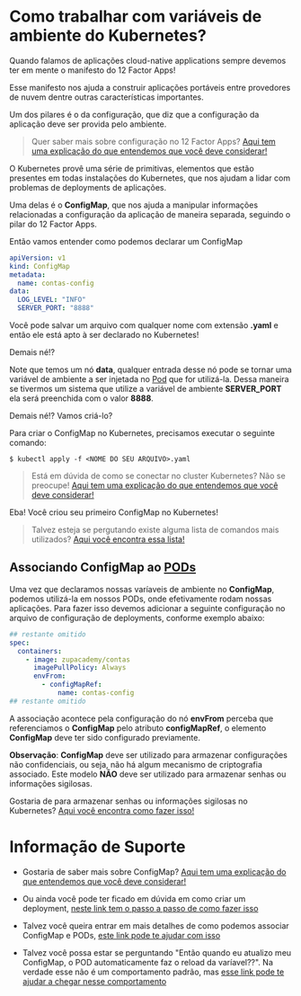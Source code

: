# Como trabalhar com variáveis de ambiente do Kubernetes?

Quando falamos de aplicações cloud-native applications sempre devemos ter em mente o manifesto
do 12 Factor Apps!

Esse manifesto nos ajuda a construir aplicações portáveis entre provedores de nuvem dentre
outras características importantes.

Um dos pilares é o da configuração, que diz que a configuração da aplicação deve ser provida pelo ambiente.

> Quer saber mais sobre configuração no 12 Factor Apps? [Aqui tem uma explicação do que entendemos que você deve considerar!](../informacao_procedural/twelve-factor-config.md)

O Kubernetes provê uma série de primitivas, elementos que estão presentes em todas instalações do Kubernetes,
que nos ajudam a lidar com problemas de deployments de aplicações.

Uma delas é o **ConfigMap**, que nos ajuda a manipular informações relacionadas a configuração
da aplicação de maneira separada, seguindo o pilar do 12 Factor Apps.

Então vamos entender como podemos declarar um ConfigMap 

```yaml
apiVersion: v1
kind: ConfigMap
metadata:
  name: contas-config
data:
  LOG_LEVEL: "INFO"
  SERVER_PORT: "8888"
```

Você pode salvar um arquivo com qualquer nome com extensão **.yaml** e então ele está apto à ser declarado no Kubernetes!

Demais né!?

Note que temos um nó **data**, qualquer entrada desse nó pode se tornar uma variável de ambiente a ser injetada no [Pod](https://kubernetes.io/docs/concepts/workloads/pods/) 
que for utilizá-la. Dessa maneira se tivermos um sistema que utilize a variável de ambiente **SERVER_PORT** ela será 
preenchida com o valor **8888**.

Demais né!? Vamos criá-lo?

Para criar o ConfigMap no Kubernetes, precisamos executar o seguinte comando:

```shell script
$ kubectl apply -f <NOME DO SEU ARQUIVO>.yaml
```

> Está em dúvida de como se conectar no cluster Kubernetes? Não se preocupe! [Aqui tem uma explicação do que entendemos que você deve considerar!](../informacao_procedural/conectando_gcloud_sdk.md)

Eba! Você criou seu primeiro ConfigMap no Kubernetes!

>  Talvez esteja se pergutando existe alguma lista de comandos mais utilizados? [Aqui você encontra essa lista!](kubernetes_kubectl.md)

## Associando ConfigMap ao [PODs](https://kubernetes.io/docs/concepts/workloads/pods/)

Uma vez que declaramos nossas varíaveis de ambiente no **ConfigMap**, podemos utilizá-la em nossos PODs, onde efetivamente
rodam nossas aplicações. Para fazer isso devemos adicionar a seguinte configuração no arquivo de configuração de deployments,
conforme exemplo abaixo:

```yaml
## restante omitido
spec:
  containers:
    - image: zupacademy/contas
      imagePullPolicy: Always
      envFrom:
        - configMapRef:
            name: contas-config
## restante omitido
``` 

A associação acontece pela configuração do nó **envFrom** perceba que referenciamos o **ConfigMap** pelo atributo
**configMapRef**, o elemento **ConfigMap** deve ter sido configurado previamente.

**Observação**: **ConfigMap** deve ser utilizado para armazenar configurações não confidenciais, ou seja, 
não há algum mecanismo de criptografia associado. Este modelo **NÃO** deve ser utilizado para armazenar
senhas ou informações sigilosas.

Gostaria de para armazenar senhas ou informações sigilosas no Kubernetes? [Aqui você encontra como fazer isso!](../informacao_suporte/kubernetes_secret.md)

# Informação de Suporte

* Gostaria de saber mais sobre ConfigMap? [Aqui tem uma explicação do que entendemos que você deve considerar!](https://kubernetes.io/docs/concepts/configuration/configmap/)

* Ou ainda você pode ter ficado em dúvida em como criar um deployment, [neste link tem o passo a passo de como fazer isso](kubernetes_deployment.md)

* Talvez você queira entrar em mais detalhes de como podemos associar ConfigMap e PODs, [este link pode te ajudar com isso](https://kubernetes.io/docs/concepts/configuration/configmap/#configmaps-and-pods)

* Talvez você possa estar se perguntando "Então quando eu atualizo meu ConfigMap, o POD automaticamente faz o reload da varíavel??". 
  Na verdade esse não é um comportamento padrão, mas [esse link pode te ajudar a chegar nesse comportamento](https://kubernetes.io/docs/concepts/configuration/configmap/#mounted-configmaps-are-updated-automatically)